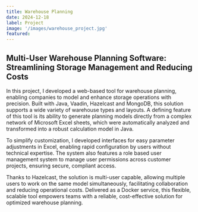 ```yaml
---
title: Warehouse Planning
date: 2024-12-18
label: Project
image: '/images/warehouse_project.jpg'
featured:
---
```

## Multi-User Warehouse Planning Software: Streamlining Storage Management and Reducing Costs

In this project, I developed a web-based tool for warehouse planning, enabling companies to model and enhance storage operations with precision. Built with Java, Vaadin, Hazelcast and MongoDB, this solution supports a wide variety of warehouse types and layouts. A defining feature of this tool is its ability to generate planning models directly from a complex network of Microsoft Excel sheets, which were automatically analyzed and transformed into a robust calculation model in Java.

To simplify customization, I developed interfaces for easy parameter adjustments in Excel, enabling rapid configuration by users without technical expertise. The system also features a role based user management system to manage user permissions across customer projects, ensuring secure, compliant access.

Thanks to Hazelcast, the solution is multi-user capable, allowing multiple users to work on the same model simultaneously, facilitating collaboration and reducing operational costs. Delivered as a Docker service, this flexible, scalable tool empowers teams with a reliable, cost-effective solution for optimized warehouse planning.